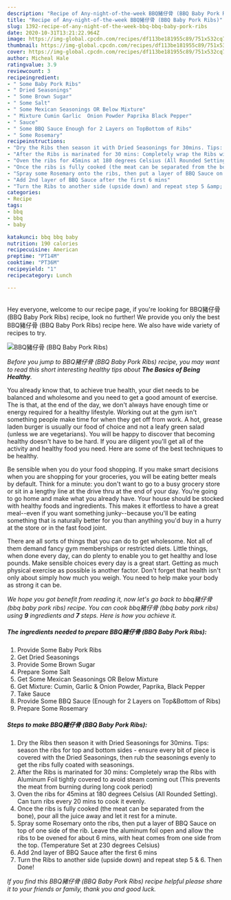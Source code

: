 ```yaml
---
description: "Recipe of Any-night-of-the-week BBQ豬仔骨 (BBQ Baby Pork Ribs)"
title: "Recipe of Any-night-of-the-week BBQ豬仔骨 (BBQ Baby Pork Ribs)"
slug: 1392-recipe-of-any-night-of-the-week-bbq-bbq-baby-pork-ribs
date: 2020-10-31T13:21:22.964Z
image: https://img-global.cpcdn.com/recipes/df113be181955c89/751x532cq70/bbq豬仔骨-bbq-baby-pork-ribs-recipe-main-photo.jpg
thumbnail: https://img-global.cpcdn.com/recipes/df113be181955c89/751x532cq70/bbq豬仔骨-bbq-baby-pork-ribs-recipe-main-photo.jpg
cover: https://img-global.cpcdn.com/recipes/df113be181955c89/751x532cq70/bbq豬仔骨-bbq-baby-pork-ribs-recipe-main-photo.jpg
author: Micheal Hale
ratingvalue: 3.9
reviewcount: 3
recipeingredient:
- " Some Baby Pork Ribs"
- " Dried Seasonings"
- " Some Brown Sugar"
- " Some Salt"
- " Some Mexican Seasonings OR Below Mixture"
- " Mixture Cumin Garlic  Onion Powder Paprika Black Pepper"
- " Sauce"
- " Some BBQ Sauce Enough for 2 Layers on TopBottom of Ribs"
- " Some Rosemary"
recipeinstructions:
- "Dry the Ribs then season it with Dried Seasonings for 30mins. Tips: season the ribs for top and bottom sides - ensure every bit of piece is covered with the Dried Seasonings, then rub the seasonings evenly to get the ribs fully coated with seasonings."
- "After the Ribs is marinated for 30 mins: Completely wrap the Ribs with Aluminum Foil tightly covered to avoid steam coming out (This prevents the meat from burning during long cook period)"
- "Oven the ribs for 45mins at 180 degrees Celsius (All Rounded Setting). Can turn ribs every 20 mins to cook it evenly."
- "Once the ribs is fully cooked (the meat can be separated from the bone), pour all the juice away and let it rest for a minute."
- "Spray some Rosemary onto the ribs, then put a layer of BBQ Sauce on top of one side of the rib. Leave the aluminum foil open and allow the ribs to be ovened for about 6 mins, with heat comes from one side from the top. (Temperature Set at 230 degrees Celsius)"
- "Add 2nd layer of BBQ Sauce after the first 6 mins"
- "Turn the Ribs to another side (upside down) and repeat step 5 &amp; 6. Then Done!"
categories:
- Recipe
tags:
- bbq
- bbq
- baby

katakunci: bbq bbq baby 
nutrition: 190 calories
recipecuisine: American
preptime: "PT14M"
cooktime: "PT36M"
recipeyield: "1"
recipecategory: Lunch

---
```

<br>
Hey everyone, welcome to our recipe page, if you're looking for BBQ豬仔骨 (BBQ Baby Pork Ribs) recipe, look no further! We provide you only the best BBQ豬仔骨 (BBQ Baby Pork Ribs) recipe here. We also have wide variety of recipes to try.
<br>


![BBQ豬仔骨 (BBQ Baby Pork Ribs)](https://img-global.cpcdn.com/recipes/df113be181955c89/751x532cq70/bbq豬仔骨-bbq-baby-pork-ribs-recipe-main-photo.jpg)

<i>Before you jump to BBQ豬仔骨 (BBQ Baby Pork Ribs) recipe, you may want to read this short interesting healthy tips about <strong>The Basics of Being Healthy</strong>.</i>

You already know that, to achieve true health, your diet needs to be balanced and wholesome and you need to get a good amount of exercise. The  is that, at the end of the day, we don't always have enough time or energy required for a healthy lifestyle. Working out at the gym isn't something people make time for when they get off from work. A hot, grease laden burger is usually our food of choice and not a leafy green salad (unless we are vegetarians). You will be happy to discover that becoming healthy doesn't have to be hard. If you are diligent you'll get all of the activity and healthy food you need. Here are some of the best techniques to be healthy.

Be sensible when you do your food shopping. If you make smart decisions when you are shopping for your groceries, you will be eating better meals by default. Think for a minute: you don't want to go to a busy grocery store or sit in a lengthy line at the drive thru at the end of your day. You’re going to go home and make what you already have. Your house should be stocked with healthy foods and ingredients. This makes it effortless to have a great meal--even if you want something junky--because you'll be eating something that is naturally better for you than anything you'd buy in a hurry at the store or in the fast food joint.

There are all sorts of things that you can do to get wholesome. Not all of them demand fancy gym memberships or restricted diets. Little things, when done every day, can do plenty to enable you to get healthy and lose pounds. Make sensible choices every day is a great start. Getting as much physical exercise as possible is another factor. Don't forget that health isn't only about simply how much you weigh. You need to help make your body as strong it can be. 


<i>We hope you got benefit from reading it, now let's go back to bbq豬仔骨 (bbq baby pork ribs) recipe. You can cook bbq豬仔骨 (bbq baby pork ribs) using <strong>9</strong> ingredients and <strong>7</strong> steps. Here is how you achieve it.
</i>

##### The ingredients needed to prepare BBQ豬仔骨 (BBQ Baby Pork Ribs):

1. Provide  Some Baby Pork Ribs
1. Get  Dried Seasonings
1. Provide  Some Brown Sugar
1. Prepare  Some Salt
1. Get  Some Mexican Seasonings OR Below Mixture
1. Get  Mixture: Cumin, Garlic &amp; Onion Powder, Paprika, Black Pepper
1. Take  Sauce
1. Provide  Some BBQ Sauce (Enough for 2 Layers on Top&amp;Bottom of Ribs)
1. Prepare  Some Rosemary


##### Steps to make BBQ豬仔骨 (BBQ Baby Pork Ribs):

1. Dry the Ribs then season it with Dried Seasonings for 30mins. Tips: season the ribs for top and bottom sides - ensure every bit of piece is covered with the Dried Seasonings, then rub the seasonings evenly to get the ribs fully coated with seasonings.
1. After the Ribs is marinated for 30 mins: Completely wrap the Ribs with Aluminum Foil tightly covered to avoid steam coming out (This prevents the meat from burning during long cook period)
1. Oven the ribs for 45mins at 180 degrees Celsius (All Rounded Setting). Can turn ribs every 20 mins to cook it evenly.
1. Once the ribs is fully cooked (the meat can be separated from the bone), pour all the juice away and let it rest for a minute.
1. Spray some Rosemary onto the ribs, then put a layer of BBQ Sauce on top of one side of the rib. Leave the aluminum foil open and allow the ribs to be ovened for about 6 mins, with heat comes from one side from the top. (Temperature Set at 230 degrees Celsius)
1. Add 2nd layer of BBQ Sauce after the first 6 mins
1. Turn the Ribs to another side (upside down) and repeat step 5 &amp; 6. Then Done!


<i>If you find this BBQ豬仔骨 (BBQ Baby Pork Ribs) recipe helpful please share it to your friends or family, thank you and good luck.</i>
